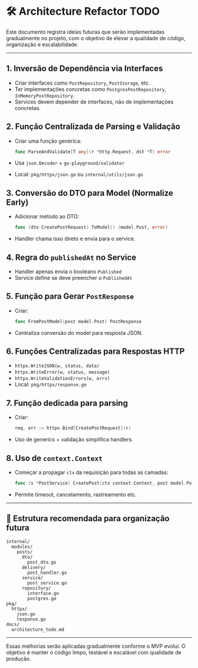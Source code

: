 # 🛠️ Architecture Refactor TODO

Este documento registra ideias futuras que serão implementadas gradualmente no projeto, com o objetivo de elevar a qualidade de código, organização e escalabilidade.

---

## 1. Inversão de Dependência via Interfaces

* Criar interfaces como `PostRepository`, `PostStorage`, etc.
* Ter implementações concretas como `PostgresPostRepository`, `InMemoryPostRepository`.
* Services devem depender de interfaces, não de implementações concretas.

## 2. Função Centralizada de Parsing e Validação

* Criar uma função genérica:

  ```go
  func ParseAndValidate[T any](r *http.Request, dst *T) error
  ```
* Usa `json.Decoder` + `go-playground/validator`
* Local: `pkg/httpx/json.go` ou `internal/utils/json.go`

## 3. Conversão do DTO para Model (Normalize Early)

* Adicionar método ao DTO:

  ```go
  func (dto CreatePostRequest) ToModel() (model.Post, error)
  ```
* Handler chama isso direto e envia para o service.

## 4. Regra do `publishedAt` no Service

* Handler apenas envia o booleano `Published`
* Service define se deve preencher o `PublishedAt`

## 5. Função para Gerar `PostResponse`

* Criar:

  ```go
  func FromPostModel(post model.Post) PostResponse
  ```
* Centraliza conversão do model para resposta JSON.

## 6. Funções Centralizadas para Respostas HTTP

* `httpx.WriteJSON(w, status, data)`
* `httpx.WriteError(w, status, message)`
* `httpx.WriteValidationErrors(w, errs)`
* Local: `pkg/httpx/response.go`

## 7. Função dedicada para parsing

* Criar:

  ```go
  req, err := httpx.Bind[CreatePostRequest](r)
  ```
* Uso de generics + validação simplifica handlers.

## 8. Uso de `context.Context`

* Começar a propagar `ctx` da requisição para todas as camadas:

  ```go
  func (s *PostService) CreatePost(ctx context.Context, post model.Post) (*model.Post, error)
  ```
* Permite timeout, cancelamento, rastreamento etc.

---

## 📁 Estrutura recomendada para organização futura

```
internal/
  modules/
    posts/
      dto/
        post_dto.go
      delivery/
        post_handler.go
      service/
        post_service.go
      repository/
        interface.go
        postgres.go
pkg/
  httpx/
    json.go
    response.go
docs/
  architecture_todo.md
```

---

Essas melhorias serão aplicadas gradualmente conforme o MVP evolui. O objetivo é manter o código limpo, testável e escalável com qualidade de produção.

